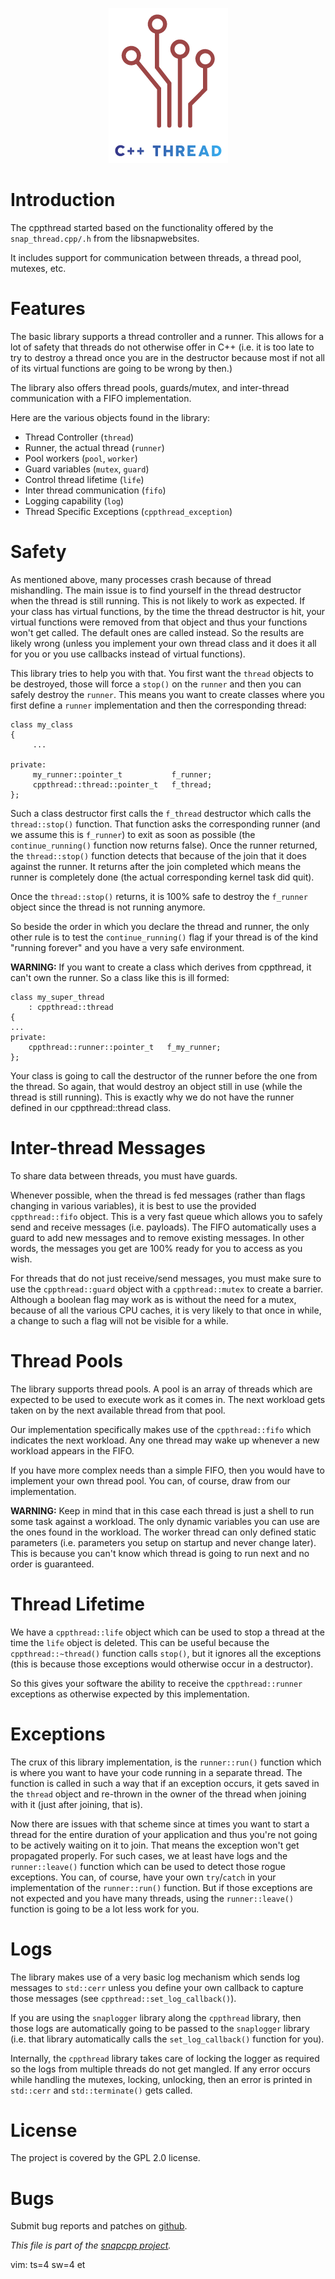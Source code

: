 
<p align="center">
<img alt="cppthread" title="C++ library to easily manage thread and thread pools including communication and mutexes."
src="https://raw.githubusercontent.com/m2osw/cppthread/master/doc/cppthread.png" width="191" height="248"/>
</p>

# Introduction

The cppthread started based on the functionality offered by the
`snap_thread.cpp/.h` from the libsnapwebsites.

It includes support for communication between threads, a thread pool,
mutexes, etc.


# Features

The basic  library supports a thread controller and a runner. This
allows for a lot of safety that threads do not otherwise offer in C++
(i.e. it is too late to try to destroy a thread once you are in the
destructor because most if not all of its virtual functions are going
to be wrong by then.)

The library also offers thread pools, guards/mutex, and inter-thread
communication with a FIFO implementation.

Here are the various objects found in the library:

* Thread Controller (`thread`)
* Runner, the actual thread (`runner`)
* Pool workers (`pool`, `worker`)
* Guard variables (`mutex`, `guard`)
* Control thread lifetime (`life`)
* Inter thread communication (`fifo`)
* Logging capability (`log`)
* Thread Specific Exceptions (`cppthread_exception`)


# Safety

As mentioned above, many processes crash because of thread mishandling.
The main issue is to find yourself in the thread destructor when the thread
is still running. This is not likely to work as expected. If your class has
virtual functions, by the time the thread destructor is hit, your virtual
functions were removed from that object and thus your functions won't get
called. The default ones are called instead. So the results are likely
wrong (unless you implement your own thread class and it does it all for
you or you use callbacks instead of virtual functions).

This library tries to help you with that. You first want the `thread` objects
to be destroyed, those will force a `stop()` on the `runner` and then you
can safely destroy the `runner`. This means you want to create classes
where you first define a `runner` implementation and then the corresponding
thread:

    class my_class
    {
         ...

    private:
         my_runner::pointer_t           f_runner;
         cppthread::thread::pointer_t   f_thread;
    };

Such a class destructor first calls the `f_thread` destructor which calls
the `thread::stop()` function. That function asks the corresponding runner
(and we assume this is `f_runner`) to exit as soon as possible (the
`continue_running()` function now returns false). Once the runner returned,
the `thread::stop()` function detects that because of the join that
it does against the runner. It returns after the join completed which means
the runner is completely done (the actual corresponding kernel task did quit).

Once the `thread::stop()` returns, it is 100% safe to destroy the `f_runner`
object since the thread is not running anymore.

So beside the order in which you declare the thread and runner, the only
other rule is to test the `continue_running()` flag if your thread is
of the kind "running forever" and you have a very safe environment.

**WARNING:** If you want to create a class which derives from cppthread,
it can't own the runner. So a class like this is ill formed:

    class my_super_thread
        : cppthread::thread
    {
    ...
    private:
        cppthread::runner::pointer_t   f_my_runner;
    };

Your class is going to call the destructor of the runner before the one
from the thread. So again, that would destroy an object still in use (while
the thread is still running). This is exactly why we do not have the runner
defined in our cppthread::thread class.

# Inter-thread Messages

To share data between threads, you must have guards.

Whenever possible, when the thread is fed messages (rather than flags
changing in various variables), it is best to use the provided
`cppthread::fifo` object. This is a very fast queue which allows you to
safely send and receive messages (i.e. payloads). The FIFO automatically
uses a guard to add new messages and to remove existing messages. In other
words, the messages you get are 100% ready for you to access as you wish.

For threads that do not just receive/send messages, you must make sure
to use the `cppthread::guard` object with a `cppthread::mutex` to create
a barrier. Although a boolean flag may work as is without the need for
a mutex, because of all the various CPU caches, it is very likely to that
once in while, a change to such a flag will not be visible for a while.


# Thread Pools

The library supports thread pools. A pool is an array of threads which
are expected to be used to execute work as it comes in. The next workload
gets taken on by the next available thread from that pool.

Our implementation specifically makes use of the `cppthread::fifo` which
indicates the next workload. Any one thread may wake up whenever a new
workload appears in the FIFO.

If you have more complex needs than a simple FIFO, then you would have
to implement your own thread pool. You can, of course, draw from our
implementation.

**WARNING:** Keep in mind that in this case each thread is just a shell
to run some task against a workload. The only dynamic variables you can
use are the ones found in the workload. The worker thread can only defined
static parameters (i.e. parameters you setup on startup and never change
later). This is because you can't know which thread is going to run next
and no order is guaranteed.


# Thread Lifetime

We have a `cppthread::life` object which can be used to stop a thread
at the time the `life` object is deleted. This can be useful because
the `cppthread::~thread()` function calls `stop()`, but it ignores all
the exceptions (this is because those exceptions would otherwise occur
in a destructor).

So this gives your software the ability to receive the `cppthread::runner`
exceptions as otherwise expected by this implementation.


# Exceptions

The crux of this library implementation, is the `runner::run()` function
which is where you want to have your code running in a separate thread.
The function is called in such a way that if an exception occurs, it
gets saved in the `thread` object and re-thrown in the owner of the
thread when joining with it (just after joining, that is).

Now there are issues with that scheme since at times you want to start
a thread for the entire duration of your application and thus you're
not going to be actively waiting on it to join. That means the exception
won't get propagated properly. For such cases, we at least have logs and
the `runner::leave()` function which can be used to detect those rogue
exceptions. You can, of course, have your own `try`/`catch` in your
implementation of the `runner::run()` function. But if those exceptions
are not expected and you have many threads, using the `runner::leave()`
function is going to be a lot less work for you.


# Logs

The library makes use of a very basic log mechanism which sends log
messages to `std::cerr` unless you define your own callback to capture
those messages (see `cppthread::set_log_callback()`).

If you are using the `snaplogger` library along the `cppthread` library,
then those logs are automatically going to be passed to the `snaplogger`
library (i.e. that library automatically calls the `set_log_callback()`
function for you).

Internally, the `cppthread` library takes care of locking the logger
as required so the logs from multiple threads do not get mangled.
If any error occurs while handling the mutexes, locking, unlocking,
then an error is printed in `std::cerr` and `std::terminate()`
gets called.


# License

The project is covered by the GPL 2.0 license.


# Bugs

Submit bug reports and patches on
[github](https://github.com/m2osw/cppthread/issues).


_This file is part of the [snapcpp project](https://snapwebsites.org/)._

vim: ts=4 sw=4 et
